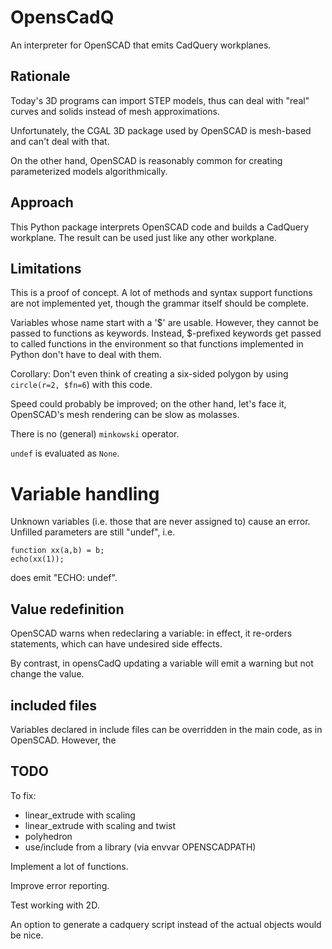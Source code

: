 # OpensCadQ

An interpreter for OpenSCAD that emits CadQuery workplanes.

## Rationale

Today's 3D programs can import STEP models, thus can deal with "real"
curves and solids instead of mesh approximations.

Unfortunately, the CGAL 3D package used by OpenSCAD is mesh-based and can't
deal with that.

On the other hand, OpenSCAD is reasonably common for creating parameterized
models algorithmically.


## Approach

This Python package interprets OpenSCAD code and builds a CadQuery
workplane. The result can be used just like any other workplane.


## Limitations

This is a proof of concept. A lot of methods and syntax support functions
are not implemented yet, though the grammar itself should be complete.

Variables whose name start with a '$' are usable. However, they cannot be
passed to functions as keywords. Instead, $-prefixed keywords get passed to
called functions in the environment so that functions implemented in Python
don't have to deal with them.

Corollary: Don't even think of creating a six-sided polygon by using
``circle(r=2, $fn=6``) with this code.

Speed could probably be improved; on the other hand, let's face it,
OpenSCAD's mesh rendering can be slow as molasses.

There is no (general) ``minkowski`` operator.

``undef`` is evaluated as ``None``.

# Variable handling

Unknown variables (i.e. those that are never assigned to) cause an error.
Unfilled parameters are still "undef", i.e.

	function xx(a,b) = b;
	echo(xx(1));

does emit "ECHO: undef".

## Value redefinition

OpenSCAD warns when redeclaring a variable: in effect, it re-orders
statements, which can have undesired side effects.

By contrast, in opensCadQ updating a variable will emit a warning but not
change the value.

## included files

Variables declared in include files can be overridden in the main code, as in OpenSCAD.
However, the 

## TODO

To fix:
* linear\_extrude with scaling
* linear\_extrude with scaling and twist
* polyhedron
* use/include from a library (via envvar OPENSCADPATH)

Implement a lot of functions.

Improve error reporting.

Test working with 2D.

An option to generate a cadquery script instead of the actual objects would
be nice.

